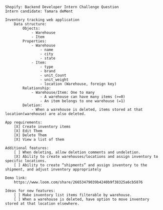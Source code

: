     Shopify: Backend Developer Intern Challenge Question
    Intern candidate: Tamara deMent

    Inventory tracking web application 
        Data structure:
            Objects:
                - Warehouse
                - Item
            Properties:
                - Warehouse
                    - name
                    - city 
                    - state
                - Item:
                    - type
                    - brand
                    - unit_Count
                    - unit_weight
                    - location (Warehouse, foreign key)
            Relationship: 
                - Warehouse/Item: One to many
                    - A warehouse can have many items (>=0)
                    - An item belongs to one warehouse (=1)
            Deletion:
                - When a warehouse is deleted, items stored at that location(warehouse) are also deleted.

    App requirements:
        [X] Create inventory items
        [X] Edit Them
        [X] Delete Them
        [X] View a list of them

    Additional features:
        [ ] When deleting, allow deletion comments and undeletion.
        [X] Ability to create warehouses/locations and assign inventory to specific locations.
        [ ] Ability to create “shipments” and assign inventory to the shipment, and adjust inventory appropriately

    Demo link:
        https://www.loom.com/share/26653479039b4240b9f38325a6cb5876

    Ideas for new features:
        [ ] Make inventory list items filterable by warehouse.
        [ ] When a warehouse is deleted, have option to move inventory stored at that location elsewhere.
